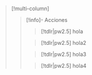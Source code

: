 > [!multi-column]
> 
>> [!info]- Acciones
>>
>>> [!tdlr|pw2.5]
>>> hola
>>
>>> [!tdlr|pw2.5]
>>> hola2
>>
>>> [!tdlr|pw2.5]
>>> hola3
>>
>>> [!tdlr|pw2.5]
>>> hola4


